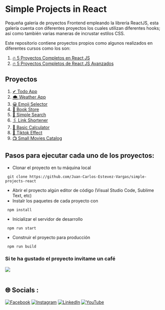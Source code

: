 # Simple Projects in React

Pequeña galería de proyectos Frontend empleando la librería ReactJS, esta galería cuenta con diferentes proyectos los cuales utilizan diferentes hooks; así como también varias maneras de incrustar estilos CSS.

Este repositorio contiene proyectos propios como algunos realizados en diferentes cursos como los son:

1. [🔥 5 Proyectos Completos en React JS](https://www.youtube.com/watch?v=oT-feDPuJmk&list=WL&index=20)
2. [🔥 5 Proyectos Completos de React JS Avanzados](https://www.youtube.com/watch?v=4V7rfombLkc)

## Proyectos

1. [✔ Todo App](https://github.com/Juan-Carlos-Estevez-Vargas/simple-projects-react/tree/master/01.todo-list)
2. [🌨 Weather App](https://github.com/Juan-Carlos-Estevez-Vargas/simple-projects-react/tree/master/02-weather-app)
3. [😀 Emoji Selector](https://github.com/Juan-Carlos-Estevez-Vargas/simple-projects-react/tree/master/03-emoji-selector)
4. [📕 Book Store](https://github.com/Juan-Carlos-Estevez-Vargas/simple-projects-react/tree/master/04-bookstore)
5. [🔎 Simple Search](https://github.com/Juan-Carlos-Estevez-Vargas/simple-projects-react/tree/master/05-simple-search)
6. [🖇 Link Shortener](https://github.com/Juan-Carlos-Estevez-Vargas/simple-projects-react/tree/master/06-link-shortener)
7. [📠 Basic Calculator](https://github.com/Juan-Carlos-Estevez-Vargas/simple-projects-react/tree/master/07-basic-calculator)
8. [🚀 Tiktok Effect](https://github.com/Juan-Carlos-Estevez-Vargas/simple-projects-react/tree/master/08-tiktok-clone)
9. [📺 Small Movies Catalog](https://github.com/Juan-Carlos-Estevez-Vargas/Simple-Projects-React/tree/master/09-catalogo-peliculas)

## Pasos para ejecutar cada uno de los proyectos:

- Clonar el proyecto en tu máquina local

```batch
 git clone https://github.com/Juan-Carlos-Estevez-Vargas/simple-projects-react
```

- Abrir el proyecto algún editor de código (Visual Studio Code, Sublime Text, etc)
- Instalr los paquetes de cada proyecto con

```batch
 npm install
```

- Inicializar el servidor de desarrollo

```batch
 npm run start
```

- Construir el proyecto para producción

```batch
 npm run build
```

### Si te ha gustado el proyecto invitame un café
<div align="left">
  <a href="https://paypal.me/JEstevezVargas" target="_blank" style="display: inline-block;">
    <img
      src="https://img.shields.io/badge/Donate-Buy%20Me%20A%20Coffee-orange.svg?style=flat-square&logo=buymeacoffee" 
      align="center"
     />
  </a>
</div>
<br />

## 🌐 Socials :

[![Facebook](https://img.shields.io/badge/Facebook-%231877F2.svg?logo=Facebook&logoColor=white)](https://facebook.com/juancarlos.estevezvargas.98) [![Instagram](https://img.shields.io/badge/Instagram-%23E4405F.svg?logo=Instagram&logoColor=white)](https://instagram.com/juankestevez) [![LinkedIn](https://img.shields.io/badge/LinkedIn-%230077B5.svg?logo=linkedin&logoColor=white)](https://linkedin.com/in/juan-carlos-estevez-vargas) [![YouTube](https://img.shields.io/badge/YouTube-%23FF0000.svg?logo=YouTube&logoColor=white)](https://youtube.com/@JuanCarlosEstevezVargas)

